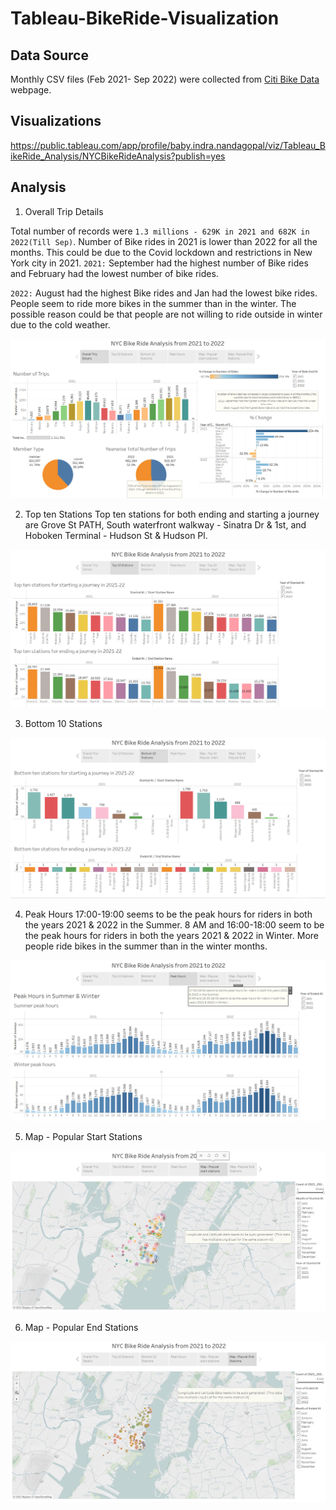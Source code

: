 # Tableau-BikeRide-Visualization

## Data Source

Monthly CSV files (Feb 2021- Sep 2022) were collected from [Citi Bike Data](https://www.citibikenyc.com/system-data) webpage.

## Visualizations

https://public.tableau.com/app/profile/baby.indra.nandagopal/viz/Tableau_BikeRide_Analysis/NYCBikeRideAnalysis?publish=yes

## Analysis

1. Overall Trip Details

Total number of records were `1.3 millions - 629K in 2021 and 682K in 2022(Till Sep)`. Number of Bike rides in 2021 is lower than 2022 for all the months. This could be due to the Covid lockdown and restrictions in New York city in 2021.
`2021:` September had the highest number of Bike rides and February had the lowest number of bike rides.

`2022:` August had the highest Bike rides and Jan had the lowest bike rides.
People seem to ride more bikes in the summer than in the winter. The possible reason could be that people are not willing to ride outside in winter due to the cold weather. 

![Overall Trip Details](Images/Overall_Trip_Details.png)

2.  Top ten Stations
Top ten stations for both ending and starting a journey are Grove St PATH, South waterfront walkway - Sinatra Dr & 1st, and Hoboken Terminal - Hudson St & Hudson Pl.

![Top 10 stations](Images/Top_10_Stations.png)

3.  Bottom 10 Stations

![Bottom 10 stations](Images/Bottom_10_Stations.png)

4.  Peak Hours
17:00-19:00 seems to be the peak hours for riders in both the years 2021 & 2022 in the Summer.
8 AM and 16:00-18:00 seem to be the peak hours for riders in both the years 2021 & 2022 in Winter.
More people ride bikes in the summer than in the winter months.

![Peak Hours](Images/Peak_Hours.png)

5.  Map - Popular Start Stations

![Map Popular Start Stations](Images/Map_Popular_Start_Stations.png)

6.  Map - Popular End Stations

![Map Popular End Stations](Images/Map_Popular_End_Stations.png)

